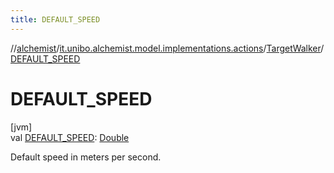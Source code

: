 ```yaml
---
title: DEFAULT_SPEED
---
```

//[alchemist](../../../index.html)/[it.unibo.alchemist.model.implementations.actions](../index.html)/[TargetWalker](index.html)/[DEFAULT_SPEED](-d-e-f-a-u-l-t_-s-p-e-e-d.html)



# DEFAULT_SPEED



[jvm]\
val [DEFAULT_SPEED](-d-e-f-a-u-l-t_-s-p-e-e-d.html): [Double](https://kotlinlang.org/api/latest/jvm/stdlib/kotlin/-double/index.html)



Default speed in meters per second.




